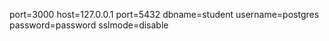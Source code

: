 port=3000
host=127.0.0.1 
port=5432 
dbname=student
username=postgres 
password=password 
sslmode=disable
